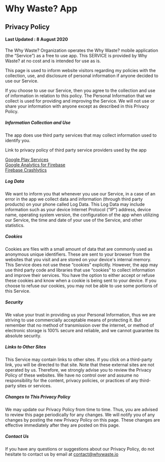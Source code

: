 # Why Waste? App

## Privacy Policy

#### Last Updated : 8 August 2020
The Why Waste? Organization operates the Why Waste? mobile application (the “Service”) as a free to use app. This SERVICE is provided by Why Waste? at no cost and is intended for use as is.

This page is used to inform website visitors regarding my policies with the collection, use, and disclosure of personal information if anyone decided to use our Service.

If you choose to use our Service, then you agree to the collection and use of information in relation to this policy. The Personal Information that we collect is used for providing and improving the Service. We will not use or share your information with anyone except as described in this Privacy Policy.

##### Information Collection and Use

The app does use third party services that may collect information used to identify you.

Link to privacy policy of third party service providers used by the app

[Google Play Services](https://policies.google.com/privacy)<br/>
[Google Analytics for Firebase](https://firebase.google.com/policies/analytics/)<br/>
[Firebase Crashlytics](https://firebase.google.com/support/privacy/)

##### Log Data
We want to inform you that whenever you use our Service, in a case of an error in the app we collect data and information (through third party products) on your phone called Log Data. This Log Data may include information such as your device Internet Protocol (“IP”) address, device name, operating system version, the configuration of the app when utilizing our Service, the time and date of your use of the Service, and other statistics.

##### Cookies
Cookies are files with a small amount of data that are commonly used as anonymous unique identifiers. These are sent to your browser from the websites that you visit and are stored on your device's internal memory.
This Service does not use these “cookies” explicitly. However, the app may use third party code and libraries that use “cookies” to collect information and improve their services. You have the option to either accept or refuse these cookies and know when a cookie is being sent to your device. If you choose to refuse our cookies, you may not be able to use some portions of this Service.

##### Security
We value your trust in providing us your Personal Information, thus we are striving to use commercially acceptable means of protecting it. But remember that no method of transmission over the internet, or method of electronic storage is 100% secure and reliable, and we cannot guarantee its absolute security.

##### Links to Other Sites
This Service may contain links to other sites. If you click on a third-party link, you will be directed to that site. Note that these external sites are not operated by us. Therefore, we strongly advise you to review the Privacy Policy of these websites. We have no control over and assume no responsibility for the content, privacy policies, or practices of any third-party sites or services.

##### Changes to This Privacy Policy
We may update our Privacy Policy from time to time. Thus, you are advised to review this page periodically for any changes. We will notify you of any changes by posting the new Privacy Policy on this page. These changes are effective immediately after they are posted on this page.

##### Contact Us
If you have any questions or suggestions about our Privacy Policy, do not hesitate to contact us by email at contact@whywaste.io
